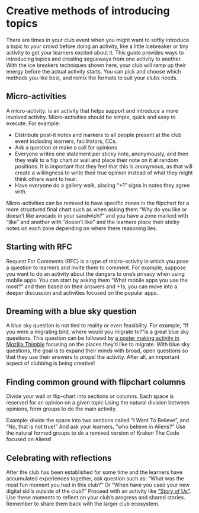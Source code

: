 # Creative methods of introducing topics

There are times in your club event when you might want to softly introduce a topic to your crowd before doing an activity, like a little icebreaker or tiny activity to get your learners excited about it. This guide provides ways to introducing topics and creating segueways from one activity to another. With the ice breakers techniques shown here, your club will ramp up their energy before the actual activity starts. You can pick and choose which methods you like best, and remix the formats to suit your clubs needs.

## Micro-activities
A micro-activity: is an activity that helps support and introduce a more involved activity. Micro-activities should be simple, quick and easy to execute. For example:

* Distribute post-it notes and markers to all people present at the club event including learners, facilitators, CCs.
* Ask a question or make a call for opinions
* Everyone writes one statement per sticky note, anonymously, and then they walk to a flip chart or wall and place their note on it at random positions. It is important that they feel that this is anonymous, as that will create a willingness to write their true opinion instead of what they might think others want to hear.
* Have everyone do a gallery walk, placing “+1” signs in notes they agree with.

Micro-activities can be remixed to have specific zones in the flipchart for a more structured final chart such as when asking them “Why do you like or doesn’t like avocado in your sandwich?” and you have a zone marked with “like” and another with “doesn’t like” and the learners place their sticky notes on each zone depending on where there reasoning lies.

## Starting with RFC

Request For Comments (RFC) is a type of micro-activity in which you pose a question to learners and invite them to comment. For example, suppose you want to do an activity about the dangers to one’s privacy when using mobile apps. You can start by asking them “What mobile apps you use the most?” and then based on their answers and +1s, you can move into a deeper discussion and activities focused on the popular apps.

## Dreaming with a blue sky question

A blue sky question is not tied to reality or even feasibility. For example, “If you were a migrating bird, where would you migrate to?”is a great blue sky questions. This question can be followed by [a poster making activity in Mozilla Thimble](https://d157rqmxrxj6ey.cloudfront.net/andregarzia/12789/) focusing on the places they’d like to migrate. With blue sky questions, the goal is to expand their minds with broad, open questions so that they use their answers to propel the activity. After all, an important aspect of clubbing is being creative! 

## Finding common ground with flipchart columns
Divide your wall or flip-chart into sections or columns. Each space is reserved for an opinion on a given topic Using the natural division between opinions, form groups to do the main activity. 

Example: divide the space into two sections called “I Want To Believe”, and “No, that is not true!” And ask your learners, “who believe in Aliens?” Use the natural formed groups to do a remixed version of Kraken The Code focused on Aliens!

## Celebrating with reflections
After the club has been established for some time and the learners have accumulated experiences together, ask question such as: “What was the most fun moment you had in this club?” Or “When have you used your new digital skills outside of the club?” Proceed with an activity like [“Story of Us”](http://mozilla.github.io/mozilla-club-activity-story-of-us/). Use these moments to reflect on your club’s progress and shared stories. Remember to share them back with the larger club ecosystem. 

